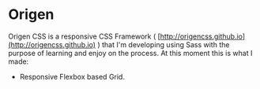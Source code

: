 # Origen
Origen CSS is a responsive CSS Framework ( [http://origencss.github.io](http://origencss.github.io) ) that I'm developing using Sass with the purpose of learning and enjoy on the process. 
At this moment this is what I made:
* Responsive Flexbox based Grid.

